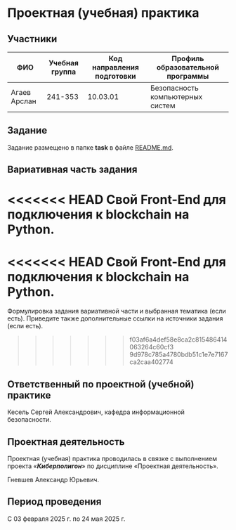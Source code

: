 # Проектная (учебная) практика

## Участники

| ФИО | Учебная группа | Код направления подготовки | Профиль образовательной программы |
|-|-|-|-|
| Агаев Арслан | 241-353 | 10.03.01 | Безопасность компьютерных систем |


## Задание

Задание размещено в папке **task** в файле [README.md](task/README.md).

## Вариативная часть задания

<<<<<<< HEAD
Свой Front-End для подключения к blockchain на Python.
=======
<<<<<<< HEAD
Свой Front-End для подключения к blockchain на Python.
=======
Формулировка задания вариативной части и выбранная тематика (если есть). Приведите также дополнительные ссылки на источники задания (если есть).
>>>>>>> f03af6a4def58e8ca2c815486414063264c60cf3
>>>>>>> 9d978c785a4780bdb51c1e7e7167ca2caa402774

## Ответственный по проектной (учебной) практике

Кесель Сергей Александрович, кафедра информационной безопасности.

## Проектная деятельность

Проектная (учебная) практика проводилась в связке с выполнением проекта «***Киберполигон***» по дисциплине «Проектная деятельность».

Гневшев Александр Юрьевич.

## Период проведения

С 03 февраля 2025 г. по 24 мая 2025 г.
